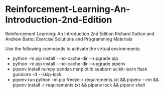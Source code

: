 # Reinforcement-Learning-An-Introduction-2nd-Edition
Reinforcement Learning: An Introduction 2nd Edition Richard Sutton and Andrew Barto; Exercise Solutions and Programming Materials

Use the following commands to activate the virtual environments:
- python -m pip install --no-cache-dir --upgrade pip
- python -m pip install --no-cache-dir --upgrade pipenv
- pipenv install numpy pandas matplotlib seaborn scikit-learn flask gunicorn -d --skip-lock
- pipenv run python -m pip freeze > requirements.txt && pipenv --rm && \
    pipenv install -r requirements.txt && pipenv lock && pipenv shell